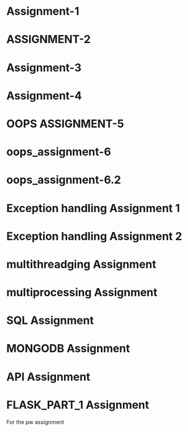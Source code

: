# Assignment-1
# ASSIGNMENT-2 
# Assignment-3
# Assignment-4
# OOPS ASSIGNMENT-5
# oops_assignment-6
# oops_assignment-6.2
# Exception handling Assignment 1
# Exception handling Assignment 2
# multithreadging Assignment
# multiprocessing Assignment
# SQL Assignment
# MONGODB Assignment
# API Assignment
# FLASK_PART_1 Assignment
For the pw assignment
